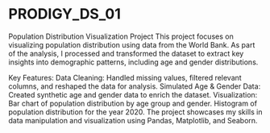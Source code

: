 ﻿# PRODIGY_DS_01
Population Distribution Visualization Project
This project focuses on visualizing population distribution using data from the World Bank. As part of the analysis, I processed and transformed the dataset to extract key insights into demographic patterns, including age and gender distributions.

Key Features:
Data Cleaning: Handled missing values, filtered relevant columns, and reshaped the data for analysis.
Simulated Age & Gender Data: Created synthetic age and gender data to enrich the dataset.
Visualization:
Bar chart of population distribution by age group and gender.
Histogram of population distribution for the year 2020.
The project showcases my skills in data manipulation and visualization using Pandas, Matplotlib, and Seaborn.
